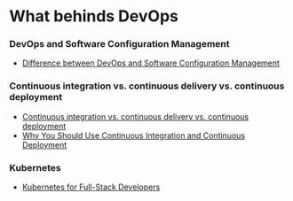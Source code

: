 # What behinds DevOps

### DevOps and Software Configuration Management

- [Difference between DevOps and Software Configuration Management](https://softwareengineering.stackexchange.com/questions/130850/difference-between-devops-and-software-configuration-management)

### Continuous integration vs. continuous delivery vs. continuous deployment

- [Continuous integration vs. continuous delivery vs. continuous deployment](https://www.atlassian.com/continuous-delivery/principles/continuous-integration-vs-delivery-vs-deployment)
- [Why You Should Use Continuous Integration and Continuous Deployment](https://css-tricks.com/continuous-integration-continuous-deployment/)

### Kubernetes

- [Kubernetes for Full-Stack Developers](https://www.digitalocean.com/community/curriculums/kubernetes-for-full-stack-developers)